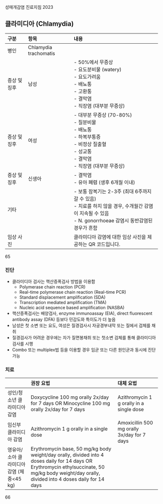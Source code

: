 성매개감염 진료지침 2023

## 클라미디아 (Chlamydia)

| 구분 | 항목 | 내용 |
| :--- | :--- | :--- |
| 병인 | Chlamydia trachomatis | |
| 증상 및 징후 | 남성 | - 50%에서 무증상<br>- 요도분비물 (watery)<br>- 요도가려움<br>- 배뇨통<br>- 고환통<br>- 결막염<br>- 직장염 (대부분 무증상) |
| 증상 및 징후 | 여성 | - 대부분 무증상 (70-80%)<br>- 질분비물<br>- 배뇨통<br>- 하복부통증<br>- 비정상 질출혈<br>- 성교통<br>- 결막염<br>- 직장염 (대부분 무증상) |
| 증상 및 징후 | 신생아 | - 결막염<br>- 유아 폐렴 (생후 6개월 이내) |
| 기타 | | - 보통 잠복기는 2-3주 (최대 6주까지 갈 수 있음)<br>- 치료를 하지 않을 경우, 수개월간 감염이 지속될 수 있음<br>- N. gonorrhoeae 감염시 동반감염된 경우가 흔함 |
| 임상 사진 | | 클라미디아 감염에 대한 임상 사진을 제공하는 QR 코드입니다. |

<PAGE>65

### 진단

*   클라미디아 검사는 핵산증폭검사 방법을 이용함
    *   Polymerase chain reaction (PCR)
    *   Real-time polymerase chain reaction (Real-time PCR)
    *   Standard displacement amplification (SDA)
    *   Transcription mediated amplification (TMA)
    *   Nucleic acid sequence based amplification (NASBA)
*   핵산증폭검사는 배양검사, enzyme immunoassay (EIA), direct fluorescent antibody assay (DFA) 등보다 민감도와 특이도가 더 높음
*   남성은 첫 소변 또는 요도, 여성은 질경검사시 자궁경부내막 또는 질에서 검체를 채취
*   질경검사가 어려운 경우에는 자가 질면봉채취 또는 첫소변 검체를 통해 클라미디아 검사를 시행
*   Combo 또는 multiplex법 등을 이용할 경우 임균 또는 다른 원인균과 동시에 진단가능

### 치료

| | 권장 요법 | 대체 요법 |
| :--- | :--- | :--- |
| 성인/청소년 클라미디아 감염 | Doxycycline 100 mg orally 2x/day for 7 days OR Minocycline 100 mg orally 2x/day for 7 days | Azithromycin 1 g orally in a single dose |
| 임신부 클라미디아 감염 | Azithromycin 1 g orally in a single dose | Amoxicillin 500 mg orally 3x/day for 7 days |
| 영유아/소아 클라미디아 감염 (체중<45 kg) | Erythromycin base, 50 mg/kg body weight/day orally, divided into 4 doses daily for 14 days OR Erythromycin ethylsuccinate, 50 mg/kg body weight/day orally, divided into 4 doses daily for 14 days | |

<PAGE>66